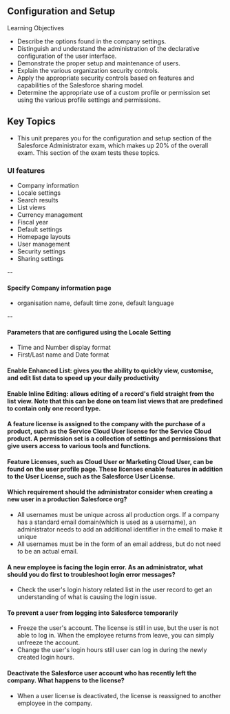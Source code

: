 ## Configuration and Setup
Learning Objectives
- Describe the options found in the company settings.
- Distinguish and understand the administration of the declarative configuration of the user interface.
- Demonstrate the proper setup and maintenance of users.
- Explain the various organization security controls.
- Apply the appropriate security controls based on features and capabilities of the Salesforce sharing model.
- Determine the appropriate use of a custom profile or permission set using the various profile settings and permissions.

## Key Topics
- This unit prepares you for the configuration and setup section of the Salesforce Administrator exam, which makes up 20% of the overall exam. This section of the exam tests these topics.

### UI features
- Company information
- Locale settings
- Search results
- List views
- Currency management
- Fiscal year
- Default settings
- Homepage layouts
- User management
- Security settings
- Sharing settings

--

#### Specify Company information page 
- organisation name, default time zone, default language

--

#### Parameters that are configured using the Locale Setting
- Time and Number display format 
- First/Last name and Date format

#### Enable Enhanced List: gives you the ability to quickly view, customise, and edit list data to speed up your daily productivity

#### Enable Inline Editing: allows editing of a record\'s field straight from the list view. Note that this can be done on team list views that are predefined to contain only one record type.

#### A feature license is assigned to the company with the purchase of a product, such as the Service Cloud User license for the Service Cloud product. A permission set is a collection of settings and permissions that give users access to various tools and functions.

#### Feature Licenses, such as Cloud User or Marketing Cloud User, can be found on the user profile page. These licenses enable features in addition to the User License, such as the Salesforce User License.

#### Which requirement should the administrator consider when creating a new user in a production Salesforce org?
- All usernames must be unique across all production orgs. If a company has a standard email domain(which is used as a username), an administrator needs to add an additional identifier in the email to make it unique
- All usernames must be in the form of an email address, but do not need to be an actual email.

#### A new employee is facing the login error. As an administrator, what should you do first to troubleshoot login error messages?
- Check the user's login history related list in the user record to get an understanding of what is causing the login issue.

#### To prevent a user from logging into Salesforce temporarily 
- Freeze the user's account. The license is still in use, but the user is not able to log in. When the employee returns from leave, you can simply unfreeze the account.
- Change the user's login hours still user can log in during the newly created login hours.

#### Deactivate the Salesforce user account who has recently left the company. What happens to the license?
- When a user license is deactivated, the license is reassigned to another employee in the company.
